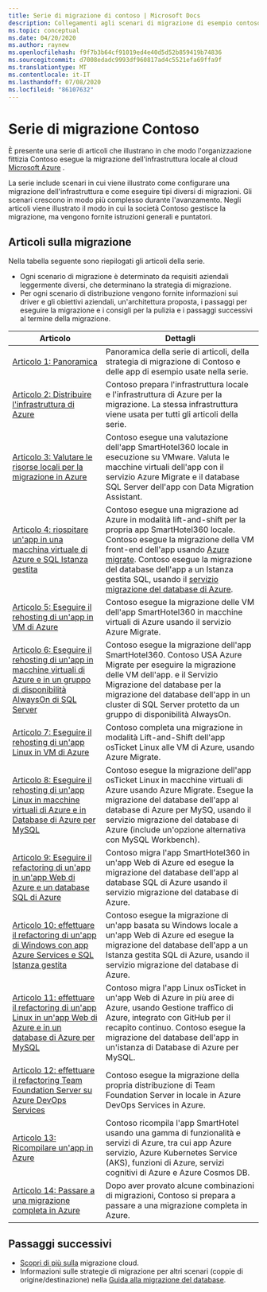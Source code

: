 ```yaml
---
title: Serie di migrazione di contoso | Microsoft Docs
description: Collegamenti agli scenari di migrazione di esempio contoso per la migrazione ad Azure.
ms.topic: conceptual
ms.date: 04/20/2020
ms.author: raynew
ms.openlocfilehash: f9f7b3b64cf91019ed4e40d5d52b859419b74836
ms.sourcegitcommit: d7008edadc9993df960817ad4c5521efa69ffa9f
ms.translationtype: MT
ms.contentlocale: it-IT
ms.lasthandoff: 07/08/2020
ms.locfileid: "86107632"
---
```

# <a name="contoso-migration-series"></a>Serie di migrazione Contoso


È presente una serie di articoli che illustrano in che modo l'organizzazione fittizia Contoso esegue la migrazione dell'infrastruttura locale al cloud [Microsoft Azure](https://azure.microsoft.com/overview/what-is-azure/) . 

La serie include scenari in cui viene illustrato come configurare una migrazione dell'infrastruttura e come eseguire tipi diversi di migrazioni. Gli scenari crescono in modo più complesso durante l'avanzamento. Negli articoli viene illustrato il modo in cui la società Contoso gestisce la migrazione, ma vengono fornite istruzioni generali e puntatori.

## <a name="migration-articles"></a>Articoli sulla migrazione

Nella tabella seguente sono riepilogati gli articoli della serie.  

- Ogni scenario di migrazione è determinato da requisiti aziendali leggermente diversi, che determinano la strategia di migrazione.
- Per ogni scenario di distribuzione vengono fornite informazioni sui driver e gli obiettivi aziendali, un'architettura proposta, i passaggi per eseguire la migrazione e i consigli per la pulizia e i passaggi successivi al termine della migrazione.


**Articolo** | **Dettagli** 
--- | --- 
[Articolo 1: Panoramica](/azure/architecture/cloud-adoption/migrate/azure-best-practices/contoso-migration-overview) | Panoramica della serie di articoli, della strategia di migrazione di Contoso e delle app di esempio usate nella serie. 
[Articolo 2: Distribuire l'infrastruttura di Azure](/azure/architecture/cloud-adoption/migrate/azure-best-practices/contoso-migration-infrastructure) | Contoso prepara l'infrastruttura locale e l'infrastruttura di Azure per la migrazione. La stessa infrastruttura viene usata per tutti gli articoli della serie. 
[Articolo 3: Valutare le risorse locali per la migrazione in Azure](/azure/cloud-adoption-framework/migrate/azure-migration-guide/assess?tabs=Tools)  | Contoso esegue una valutazione dell'app SmartHotel360 locale in esecuzione su VMware. Valuta le macchine virtuali dell'app con il servizio Azure Migrate e il database SQL Server dell'app con Data Migration Assistant.
[Articolo 4: riospitare un'app in una macchina virtuale di Azure e SQL Istanza gestita](/azure/architecture/cloud-adoption/migrate/azure-best-practices/contoso-migration-rehost-vm-sql-managed-instance) | Contoso esegue una migrazione ad Azure in modalità lift-and-shift per la propria app SmartHotel360 locale. Contoso esegue la migrazione della VM front-end dell'app usando [Azure migrate](./migrate-services-overview.md). Contoso esegue la migrazione del database dell'app a un Istanza gestita SQL, usando il [servizio migrazione del database di Azure](../dms/dms-overview.md).
[Articolo 5: Eseguire il rehosting di un'app in VM di Azure](/azure/architecture/cloud-adoption/migrate/azure-best-practices/contoso-migration-rehost-vm) | Contoso esegue la migrazione delle VM dell'app SmartHotel360 in macchine virtuali di Azure usando il servizio Azure Migrate. 
[Articolo 6: Eseguire il rehosting di un'app in macchine virtuali di Azure e in un gruppo di disponibilità AlwaysOn di SQL Server](/azure/architecture/cloud-adoption/migrate/azure-best-practices/contoso-migration-rehost-vm-sql-ag) | Contoso esegue la migrazione dell'app SmartHotel360. Contoso USA Azure Migrate per eseguire la migrazione delle VM dell'app. e il Servizio Migrazione del database per la migrazione del database dell'app in un cluster di SQL Server protetto da un gruppo di disponibilità AlwaysOn. 
[Articolo 7: Eseguire il rehosting di un'app Linux in VM di Azure](/azure/architecture/cloud-adoption/migrate/azure-best-practices/contoso-migration-rehost-linux-vm) | Contoso completa una migrazione in modalità Lift-and-Shift dell'app osTicket Linux alle VM di Azure, usando Azure Migrate.
[Articolo 8: Eseguire il rehosting di un'app Linux in macchine virtuali di Azure e in Database di Azure per MySQL](/azure/architecture/cloud-adoption/migrate/azure-best-practices/contoso-migration-rehost-linux-vm-mysql) | Contoso esegue la migrazione dell'app osTicket Linux in macchine virtuali di Azure usando Azure Migrate. Esegue la migrazione del database dell'app al database di Azure per MySQ, usando il servizio migrazione del database di Azure (include un'opzione alternativa con MySQL Workbench).
[Articolo 9: Eseguire il refactoring di un'app in un'app Web di Azure e un database SQL di Azure](/azure/architecture/cloud-adoption/migrate/azure-best-practices/contoso-migration-refactor-web-app-sql) | Contoso migra l'app SmartHotel360 in un'app Web di Azure ed esegue la migrazione del database dell'app al database SQL di Azure usando il servizio migrazione del database di Azure.
[Articolo 10: effettuare il refactoring di un'app di Windows con app Azure Services e SQL Istanza gestita](/azure/cloud-adoption-framework/migrate/azure-best-practices/contoso-migration-refactor-web-app-sql-managed-instance) | Contoso esegue la migrazione di un'app basata su Windows locale a un'app Web di Azure ed esegue la migrazione del database dell'app a un Istanza gestita SQL di Azure, usando il servizio migrazione del database di Azure.
[Articolo 11: effettuare il refactoring di un'app Linux in un'app Web di Azure e in un database di Azure per MySQL](/azure/architecture/cloud-adoption/migrate/azure-best-practices/contoso-migration-refactor-linux-app-service-mysql) | Contoso migra l'app Linux osTicket in un'app Web di Azure in più aree di Azure, usando Gestione traffico di Azure, integrato con GitHub per il recapito continuo. Contoso esegue la migrazione del database dell'app in un'istanza di Database di Azure per MySQL. 
[Articolo 12: effettuare il refactoring Team Foundation Server su Azure DevOps Services](/azure/architecture/cloud-adoption/migrate/azure-best-practices/contoso-migration-tfs-vsts) | Contoso esegue la migrazione della propria distribuzione di Team Foundation Server in locale in Azure DevOps Services in Azure.
[Articolo 13: Ricompilare un'app in Azure](/azure/architecture/cloud-adoption/migrate/azure-best-practices/contoso-migration-rebuild) | Contoso ricompila l'app SmartHotel usando una gamma di funzionalità e servizi di Azure, tra cui app Azure servizio, Azure Kubernetes Service (AKS), funzioni di Azure, servizi cognitivi di Azure e Azure Cosmos DB.
[Articolo 14: Passare a una migrazione completa in Azure](/azure/architecture/cloud-adoption/migrate/azure-best-practices/contoso-migration-scale) | Dopo aver provato alcune combinazioni di migrazioni, Contoso si prepara a passare a una migrazione completa in Azure.



## <a name="next-steps"></a>Passaggi successivi

- [Scopri di più sulla](/azure/architecture/cloud-adoption/migrate/) migrazione cloud.
- Informazioni sulle strategie di migrazione per altri scenari (coppie di origine/destinazione) nella [Guida alla migrazione del database](https://datamigration.microsoft.com/).
